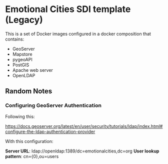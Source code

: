 # Emotional Cities SDI template (Legacy)

This is a set of Docker images configured in a docker composition that contains:

- GeoServer
- Mapstore
- pygeoAPI
- PostGIS
- Apache web server
- OpenLDAP


## Random Notes

### Configuring GeoServer Authentication

Following this:

https://docs.geoserver.org/latest/en/user/security/tutorials/ldap/index.html#configure-the-ldap-authentication-provider

With this configuration:

**Server URL**: ldap://openldap:1389/dc=emotionalcities,dc=org
**User lookup pattern**: cn={0},ou=users
